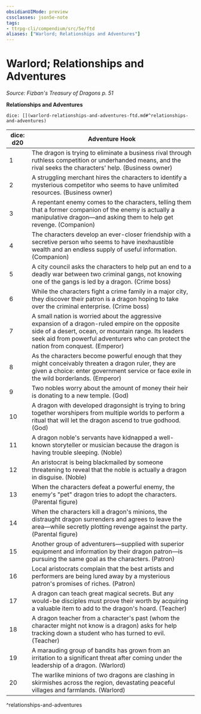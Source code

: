 ```yaml
---
obsidianUIMode: preview
cssclasses: json5e-note
tags:
- ttrpg-cli/compendium/src/5e/ftd
aliases: ["Warlord; Relationships and Adventures"]
---
```

# Warlord; Relationships and Adventures
*Source: Fizban's Treasury of Dragons p. 51* 

**Relationships and Adventures**

`dice: [](warlord-relationships-and-adventures-ftd.md#^relationships-and-adventures)`

| dice: d20 | Adventure Hook |
|-----------|----------------|
| 1 | The dragon is trying to eliminate a business rival through ruthless competition or underhanded means, and the rival seeks the characters' help. (Business owner) |
| 2 | A struggling merchant hires the characters to identify a mysterious competitor who seems to have unlimited resources. (Business owner) |
| 3 | A repentant enemy comes to the characters, telling them that a former companion of the enemy is actually a manipulative dragon—and asking them to help get revenge. (Companion) |
| 4 | The characters develop an ever-closer friendship with a secretive person who seems to have inexhaustible wealth and an endless supply of useful information. (Companion) |
| 5 | A city council asks the characters to help put an end to a deadly war between two criminal gangs, not knowing one of the gangs is led by a dragon. (Crime boss) |
| 6 | While the characters fight a crime family in a major city, they discover their patron is a dragon hoping to take over the criminal enterprise. (Crime boss) |
| 7 | A small nation is worried about the aggressive expansion of a dragon-ruled empire on the opposite side of a desert, ocean, or mountain range. Its leaders seek aid from powerful adventurers who can protect the nation from conquest. (Emperor) |
| 8 | As the characters become powerful enough that they might conceivably threaten a dragon ruler, they are given a choice: enter government service or face exile in the wild borderlands. (Emperor) |
| 9 | Two nobles worry about the amount of money their heir is donating to a new temple. (God) |
| 10 | A dragon with developed dragonsight is trying to bring together worshipers from multiple worlds to perform a ritual that will let the dragon ascend to true godhood. (God) |
| 11 | A dragon noble's servants have kidnapped a well-known storyteller or musician because the dragon is having trouble sleeping. (Noble) |
| 12 | An aristocrat is being blackmailed by someone threatening to reveal that the noble is actually a dragon in disguise. (Noble) |
| 13 | When the characters defeat a powerful enemy, the enemy's "pet" dragon tries to adopt the characters. (Parental figure) |
| 14 | When the characters kill a dragon's minions, the distraught dragon surrenders and agrees to leave the area—while secretly plotting revenge against the party. (Parental figure) |
| 15 | Another group of adventurers—supplied with superior equipment and information by their dragon patron—is pursuing the same goal as the characters. (Patron) |
| 16 | Local aristocrats complain that the best artists and performers are being lured away by a mysterious patron's promises of riches. (Patron) |
| 17 | A dragon can teach great magical secrets. But any would-be disciples must prove their worth by acquiring a valuable item to add to the dragon's hoard. (Teacher) |
| 18 | A dragon teacher from a character's past (whom the character might not know is a dragon) asks for help tracking down a student who has turned to evil. (Teacher) |
| 19 | A marauding group of bandits has grown from an irritation to a significant threat after coming under the leadership of a dragon. (Warlord) |
| 20 | The warlike minions of two dragons are clashing in skirmishes across the region, devastating peaceful villages and farmlands. (Warlord) |
^relationships-and-adventures